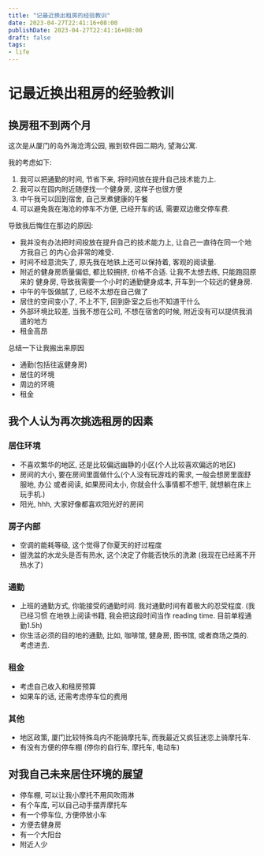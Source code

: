 ```yaml
---
title: "记最近换出租房的经验教训"
date: 2023-04-27T22:41:16+08:00
publishDate: 2023-04-27T22:41:16+08:00
draft: false
tags:
- life
---
```


# 记最近换出租房的经验教训

## 换房租不到两个月

这次是从厦门的岛外海沧湾公园, 搬到软件园二期内, 望海公寓.

我的考虑如下:

1. 我可以把通勤的时间, 节省下来, 将时间放在提升自己技术能力上. 
2. 我可以在园内附近随便找一个健身房, 这样子也很方便
3. 中午我可以回到宿舍, 自己烹煮健康的午餐
4. 可以避免我在海沧的停车不方便, 已经开车的话, 需要双边缴交停车费.

导致我后悔住在那边的原因:

- 我并没有办法把时间投放在提升自己的技术能力上, 让自己一直待在同一个地方我自己
的内心会非常的难受.
- 时间不经意流失了, 原先我在地铁上还可以保持着, 客观的阅读量.
- 附近的健身房质量偏低, 都比较拥挤, 价格不合适. 让我不太想去练, 只能跑回原来的
健身房, 导致我需要一个小时的通勤健身成本, 开车到一个较远的健身房.
- 中午的午饭做腻了, 已经不太想在自己做了
- 居住的空间变小了, 不上不下, 回到卧室之后也不知道干什么
- 外部环境比较差, 当我不想在公司, 不想在宿舍的时候, 附近没有可以提供我消遣的地方
- 租金高昂

总结一下让我搬出来原因

- 通勤(包括往返健身房)
- 居住的环境
- 周边的环境
- 租金

## 我个人认为再次挑选租房的因素

### 居住环境

- 不喜欢繁华的地区, 还是比较偏远幽静的小区(个人比较喜欢偏远的地区)
- 房间的大小, 要在房间里面做什么(个人没有玩游戏的需求, 一般会想房里面舒服地, 办公
或者阅读, 如果房间太小, 你就会什么事情都不想干, 就想躺在床上玩手机.) 
- 阳光, hhh, 大家好像都喜欢阳光好的房间


### 房子内部

- 空调的能耗等级, 这个觉得了你夏天的好过程度
- 盥洗盆的水龙头是否有热水, 这个决定了你能否快乐的洗漱 (我现在已经离不开热水了)


### 通勤

- 上班的通勤方式, 你能接受的通勤时间. 我对通勤时间有着极大的忍受程度. (我已经习惯
在地铁上阅读书籍, 我会把这段时间当作 reading time. 目前单程通勤1.5h)
- 你生活必须的目的地的通勤, 比如, 咖啡馆, 健身房, 图书馆, 或者商场之类的. 考虑进去.


### 租金

- 考虑自己收入和租房预算
- 如果车的话, 还需考虑停车位的费用


### 其他

- 地区政策, 厦门比较特殊岛内不能骑摩托车, 而我最近又疯狂迷恋上骑摩托车.  
- 有没有方便的停车棚 (停你的自行车, 摩托车, 电动车)


## 对我自己未来居住环境的展望

- 停车棚, 可以让我小摩托不用风吹雨淋
- 有个车库, 可以自己动手摆弄摩托车
- 有一个停车位, 方便停放小车
- 方便去健身房
- 有一个大阳台
- 附近人少
